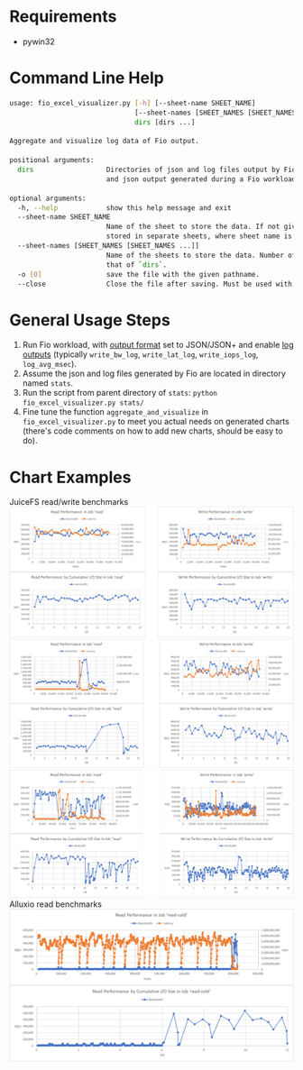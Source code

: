 # Requirements
- pywin32


# Command Line Help

```sh
usage: fio_excel_visualizer.py [-h] [--sheet-name SHEET_NAME]
                               [--sheet-names [SHEET_NAMES [SHEET_NAMES ...]]] [-o [O]] [--close]
                               dirs [dirs ...]

Aggregate and visualize log data of Fio output.

positional arguments:
  dirs                  Directories of json and log files output by Fio. Each directory contains all log     
                        and json output generated during a Fio workload.

optional arguments:
  -h, --help            show this help message and exit
  --sheet-name SHEET_NAME
                        Name of the sheet to store the data. If not given, data in each directories will be  
                        stored in separate sheets, where sheet name is the directory name.
  --sheet-names [SHEET_NAMES [SHEET_NAMES ...]]
                        Name of the sheets to store the data. Number of the names should be the same as      
                        that of `dirs`.
  -o [O]                save the file with the given pathname.
  --close               Close the file after saving. Must be used with `-o`.
```

# General Usage Steps

1. Run Fio workload, with [output format](https://fio.readthedocs.io/en/latest/fio_man.html#cmdoption-output-format) set to JSON/JSON+ and enable [log outputs](https://fio.readthedocs.io/en/latest/fio_man.html#measurements-and-reporting) (typically `write_bw_log`, `write_lat_log`, `write_iops_log`, `log_avg_msec`).
2. Assume the json and log files generated by Fio are located in directory named `stats`.
3. Run the script from parent directory of `stats`: `python fio_excel_visualizer.py stats/`
4. Fine tune the function `aggregate_and_visualize` in `fio_excel_visualizer.py` to meet you actual needs on generated charts (there's code comments on how to add new charts, should be easy to do).

# Chart Examples
JuiceFS read/write benchmarks
![](./.assets/JuiceFS-benchmark-1.png)
![](./.assets/JuiceFS-benchmark-2.png)
![](./.assets/JuiceFS-benchmark-3.png)
Alluxio read benchmarks
![](./.assets/Alluxio-benchmark-1.png)
